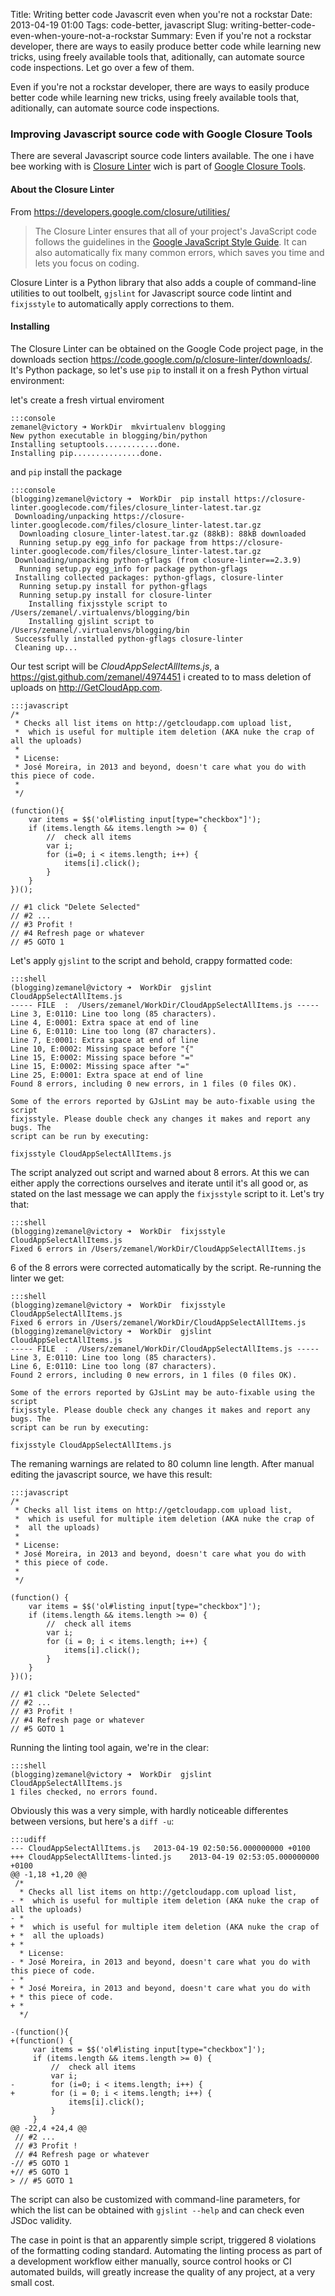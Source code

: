 Title: Writing better code Javascrit even when you're not a rockstar
Date: 2013-04-19 01:00
Tags: code-better, javascript
Slug: writing-better-code-even-when-youre-not-a-rockstar
Summary: Even if you're not a rockstar developer, there are ways to easily produce better code while learning new tricks, using freely available tools that, aditionally, can automate source code inspections. Let go over a few of them.

Even if you're not a rockstar developer, there are ways to easily produce better code while learning new tricks, using freely available tools that, aditionally, can automate source code inspections.


### Improving Javascript source code with Google Closure Tools

There are several Javascript source code linters available. The one i have bee working with is [Closure Linter](https://developers.google.com/closure/utilities/) wich is part of [Google Closure Tools](https://developers.google.com/closure/).

#### About the Closure Linter

From <https://developers.google.com/closure/utilities/>

> The Closure Linter ensures that all of your project's JavaScript code follows the guidelines in the [Google JavaScript Style Guide](http://google-styleguide.googlecode.com/svn/trunk/javascriptguide.xml). It can also automatically fix many common errors, which saves you time and lets you focus on coding.

Closure Linter is a Python library that also adds a couple of command-line utilities to out toolbelt, `gjslint` for Javascript source code lintint and `fixjsstyle` to automatically apply corrections to them.  

#### Installing

The Closure Linter can be obtained on the Google Code project page, in the downloads section <https://code.google.com/p/closure-linter/downloads/>. It's Python package, so let's use `pip` to install it on a fresh Python virtual environment:
    
let's create a fresh virtual enviroment

    :::console
    zemanel@victory ➜ WorkDir  mkvirtualenv blogging
    New python executable in blogging/bin/python
    Installing setuptools............done.
    Installing pip...............done.


and `pip` install the package 

    :::console
    (blogging)zemanel@victory ➜  WorkDir  pip install https://closure-linter.googlecode.com/files/closure_linter-latest.tar.gz
     Downloading/unpacking https://closure-linter.googlecode.com/files/closure_linter-latest.tar.gz
      Downloading closure_linter-latest.tar.gz (88kB): 88kB downloaded
      Running setup.py egg_info for package from https://closure-linter.googlecode.com/files/closure_linter-latest.tar.gz    
     Downloading/unpacking python-gflags (from closure-linter==2.3.9)
      Running setup.py egg_info for package python-gflags    
     Installing collected packages: python-gflags, closure-linter
      Running setup.py install for python-gflags
      Running setup.py install for closure-linter
        Installing fixjsstyle script to /Users/zemanel/.virtualenvs/blogging/bin
        Installing gjslint script to /Users/zemanel/.virtualenvs/blogging/bin
     Successfully installed python-gflags closure-linter
     Cleaning up...

Our test script will be *CloudAppSelectAllItems.js*, a <https://gist.github.com/zemanel/4974451> i created to to mass deletion of uploads on <http://GetCloudApp.com>.
    
    :::javascript
    /*
     * Checks all list items on http://getcloudapp.com upload list,
     *  which is useful for multiple item deletion (AKA nuke the crap of all the uploads)
     * 
     * License:
     * José Moreira, in 2013 and beyond, doesn't care what you do with this piece of code.
     * 
     */
    
    (function(){
        var items = $$('ol#listing input[type="checkbox"]');
        if (items.length && items.length >= 0) {
            //  check all items
            var i;
            for (i=0; i < items.length; i++) {
                items[i].click();
            }
        }
    })();
    
    // #1 click "Delete Selected"
    // #2 ...
    // #3 Profit !
    // #4 Refresh page or whatever
    // #5 GOTO 1 

Let's apply `gjslint` to the script and behold, crappy formatted code:
    
    :::shell
    (blogging)zemanel@victory ➜  WorkDir  gjslint CloudAppSelectAllItems.js
    ----- FILE  :  /Users/zemanel/WorkDir/CloudAppSelectAllItems.js -----
    Line 3, E:0110: Line too long (85 characters).
    Line 4, E:0001: Extra space at end of line
    Line 6, E:0110: Line too long (87 characters).
    Line 7, E:0001: Extra space at end of line
    Line 10, E:0002: Missing space before "{"
    Line 15, E:0002: Missing space before "="
    Line 15, E:0002: Missing space after "="
    Line 25, E:0001: Extra space at end of line
    Found 8 errors, including 0 new errors, in 1 files (0 files OK).

    Some of the errors reported by GJsLint may be auto-fixable using the script
    fixjsstyle. Please double check any changes it makes and report any bugs. The
    script can be run by executing:

    fixjsstyle CloudAppSelectAllItems.js 

The script analyzed out script and warned about 8 errors. At this we can either apply the corrections ourselves and iterate until it's all good or, as stated on the last message we can apply the `fixjsstyle` script to it. Let's try that:
    
    :::shell
    (blogging)zemanel@victory ➜  WorkDir  fixjsstyle CloudAppSelectAllItems.js
    Fixed 6 errors in /Users/zemanel/WorkDir/CloudAppSelectAllItems.js


6 of the 8 errors were corrected automatically by the script. Re-running the linter we get:
    
    :::shell
    (blogging)zemanel@victory ➜  WorkDir  fixjsstyle CloudAppSelectAllItems.js
    Fixed 6 errors in /Users/zemanel/WorkDir/CloudAppSelectAllItems.js
    (blogging)zemanel@victory ➜  WorkDir  gjslint CloudAppSelectAllItems.js
    ----- FILE  :  /Users/zemanel/WorkDir/CloudAppSelectAllItems.js -----
    Line 3, E:0110: Line too long (85 characters).
    Line 6, E:0110: Line too long (87 characters).
    Found 2 errors, including 0 new errors, in 1 files (0 files OK).
    
    Some of the errors reported by GJsLint may be auto-fixable using the script
    fixjsstyle. Please double check any changes it makes and report any bugs. The
    script can be run by executing:
    
    fixjsstyle CloudAppSelectAllItems.js

The remaning warnings are related to 80 column line length. After manual editing the javascript source, we have this result:

    :::javascript
    /*
     * Checks all list items on http://getcloudapp.com upload list,
     *  which is useful for multiple item deletion (AKA nuke the crap of
     *  all the uploads)
     *
     * License:
     * José Moreira, in 2013 and beyond, doesn't care what you do with
     * this piece of code.
     *
     */

    (function() {
        var items = $$('ol#listing input[type="checkbox"]');
        if (items.length && items.length >= 0) {
            //  check all items
            var i;
            for (i = 0; i < items.length; i++) {
                items[i].click();
            }
        }
    })();

    // #1 click "Delete Selected"
    // #2 ...
    // #3 Profit !
    // #4 Refresh page or whatever
    // #5 GOTO 1
    
Running the linting tool again, we're in the clear:
    
    :::shell
    (blogging)zemanel@victory ➜  WorkDir  gjslint CloudAppSelectAllItems.js
    1 files checked, no errors found.

Obviously this was a very simple, with hardly noticeable differentes between versions, but here's a `diff -u`:

    :::udiff
    --- CloudAppSelectAllItems.js   2013-04-19 02:50:56.000000000 +0100
    +++ CloudAppSelectAllItems-linted.js    2013-04-19 02:53:05.000000000 +0100
    @@ -1,18 +1,20 @@
     /*
      * Checks all list items on http://getcloudapp.com upload list,
    - *  which is useful for multiple item deletion (AKA nuke the crap of all the uploads)
    - *
    + *  which is useful for multiple item deletion (AKA nuke the crap of
    + *  all the uploads)
    + *
      * License:
    - * José Moreira, in 2013 and beyond, doesn't care what you do with this piece of code.
    - *
    + * José Moreira, in 2013 and beyond, doesn't care what you do with
    + * this piece of code.
    + *
      */

    -(function(){
    +(function() {
         var items = $$('ol#listing input[type="checkbox"]');
         if (items.length && items.length >= 0) {
             //  check all items
             var i;
    -        for (i=0; i < items.length; i++) {
    +        for (i = 0; i < items.length; i++) {
                 items[i].click();
             }
         }
    @@ -22,4 +24,4 @@
     // #2 ...
     // #3 Profit !
     // #4 Refresh page or whatever
    -// #5 GOTO 1
    +// #5 GOTO 1
    > // #5 GOTO 1

The script can also be customized with command-line parameters, for which the list can be obtained with `gjslint --help` and can check even JSDoc validity.

The case in point is that an apparently simple script, triggered 8 violations of the formatting coding standard. Automating the linting process as part of a development workflow either manually, source control hooks or CI automated builds, will greatly increase the quality of any project, at a very small cost.













